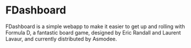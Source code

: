 FDashboard
==========

FDashboard is a simple webapp to make it easier to get up and rolling with Formula D, a fantastic board game, designed by Eric Randall and Laurent Lavaur, and currently distributed by Asmodee.

